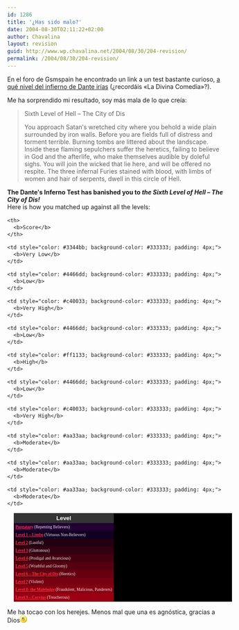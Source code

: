```yaml
---
id: 1286
title: '¿Has sido malo?'
date: 2004-08-30T02:11:22+02:00
author: Chavalina
layout: revision
guid: http://www.wp.chavalina.net/2004/08/30/204-revision/
permalink: /2004/08/30/204-revision/
---
```

En el foro de Gsmspain he encontrado un link a un test bastante curioso, <a href="http://www.4degreez.com/misc/dante-inferno-test.mv" target="_blank">a qué nivel del infierno de Dante irías</a> (¿recordáis «La Divina Comedia»?). 

Me ha sorprendido mi resultado, soy más mala de lo que creía:

> Sixth Level of Hell – The City of Dis
> 
> You approach Satan&prime;s wretched city where you behold a wide plain surrounded by iron walls. Before you are fields full of distress and torment terrible. Burning tombs are littered about the landscape. Inside these flaming sepulchers suffer the heretics, failing to believe in God and the afterlife, who make themselves audible by doleful sighs. You will join the wicked that lie here, and will be offered no respite. The three infernal Furies stained with blood, with limbs of women and hair of serpents, dwell in this circle of Hell.

**The Dante&prime;s Inferno Test has banished you to _the Sixth Level of Hell – The City of Dis!_**  
Here is how you matched up against all the levels:

<table align="center" cellspacing="1" style="margin: 15px; background-color: #000000; border: none; font: 7pt  verdana, &prime;sans serif&prime;;">
  <tr style="font: bold 10pt arial, verdana, &prime;sans serif&prime;; text-align: center; color: #ffffff; background-color: #333333;">
    <th>
      <b>Level</b>
    </th>
    
    <th>
      <b>Score</b>
    </th>
  </tr>
  
  <tr style="background-color: #220033; color: #eeeeee;">
    <td style="padding: 4px;">
      <b><a href="http://www.4degreez.com/misc/dante-inferno-information.html#0" style="color: #ff3344; text-decoration: underline;">Purgatory</a></b> (Repenting Believers)
    </td>
    
    <td style="color: #3344bb; background-color: #333333; padding: 4px;">
      <b>Very Low</b>
    </td>
  </tr>
  
  <tr style="background-color: #110022; color: #eeeeee;">
    <td style="padding: 4px;">
      <b><a href="http://www.4degreez.com/misc/dante-inferno-information.html#1" style="color: #ff3344; text-decoration: underline;">Level 1 – Limbo</a></b> (Virtuous Non-Believers)
    </td>
    
    <td style="color: #4466dd; background-color: #333333; padding: 4px;">
      <b>Low</b>
    </td>
  </tr>
  
  <tr style="background-color: #220011; color: #eeeeee;">
    <td style="padding: 4px;">
      <b><a href="http://www.4degreez.com/misc/dante-inferno-information.html#2" style="color: #ff3344; text-decoration: underline;">Level 2</a></b> (Lustful)
    </td>
    
    <td style="color: #c40033; background-color: #333333; padding: 4px;">
      <b>Very High</b>
    </td>
  </tr>
  
  <tr style="background-color: #330011; color: #eeeeee;">
    <td style="padding: 4px;">
      <b><a href="http://www.4degreez.com/misc/dante-inferno-information.html#3" style="color: #ff3344; text-decoration: underline;">Level 3</a></b> (Gluttonous)
    </td>
    
    <td style="color: #4466dd; background-color: #333333; padding: 4px;">
      <b>Low</b>
    </td>
  </tr>
  
  <tr style="background-color: #440011; color: #eeeeee;">
    <td style="padding: 4px;">
      <b><a href="http://www.4degreez.com/misc/dante-inferno-information.html#4" style="color: #ff3344; text-decoration: underline;">Level 4</a></b> (Prodigal and Avaricious)
    </td>
    
    <td style="color: #ff1133; background-color: #333333; padding: 4px;">
      <b>High</b>
    </td>
  </tr>
  
  <tr style="background-color: #550011; color: #eeeeee;">
    <td style="padding: 4px;">
      <b><a href="http://www.4degreez.com/misc/dante-inferno-information.html#5" style="color: #ff3344; text-decoration: underline;">Level 5</a></b> (Wrathful and Gloomy)
    </td>
    
    <td style="color: #4466dd; background-color: #333333; padding: 4px;">
      <b>Low</b>
    </td>
  </tr>
  
  <tr style="background-color: #660011; color: #eeeeee;">
    <td style="padding: 4px;">
      <b><a href="http://www.4degreez.com/misc/dante-inferno-information.html#6" style="color: #ff3344; text-decoration: underline;">Level 6 – The City of Dis</a></b> (Heretics)
    </td>
    
    <td style="color: #c40033; background-color: #333333; padding: 4px;">
      <b>Very High</b>
    </td>
  </tr>
  
  <tr style="background-color: #770011; color: #eeeeee;">
    <td style="padding: 4px;">
      <b><a href="http://www.4degreez.com/misc/dante-inferno-information.html#7" style="color: #ff3344; text-decoration: underline;">Level 7</a></b> (Violent)
    </td>
    
    <td style="color: #aa33aa; background-color: #333333; padding: 4px;">
      <b>Moderate</b>
    </td>
  </tr>
  
  <tr style="background-color: #880011; color: #eeeeee;">
    <td style="padding: 4px;">
      <b><a href="http://www.4degreez.com/misc/dante-inferno-information.html#8" style="color: #ff3344; text-decoration: underline;">Level 8- the Malebolge</a></b> (Fraudulent, Malicious, Panderers)
    </td>
    
    <td style="color: #aa33aa; background-color: #333333; padding: 4px;">
      <b>Moderate</b>
    </td>
  </tr>
  
  <tr style="background-color: #990011; color: #eeeeee;">
    <td style="padding: 4px;">
      <b><a href="http://www.4degreez.com/misc/dante-inferno-information.html#9" style="color: #ff3344; text-decoration: underline;">Level 9 – Cocytus</a></b> (Treacherous)
    </td>
    
    <td style="color: #aa33aa; background-color: #333333; padding: 4px;">
      <b>Moderate</b>
    </td>
  </tr>
</table>

Me ha tocao con los herejes. Menos mal que una es agnóstica, gracias a Dios![emo](/imagenes/emoticonos/confuso.gif)